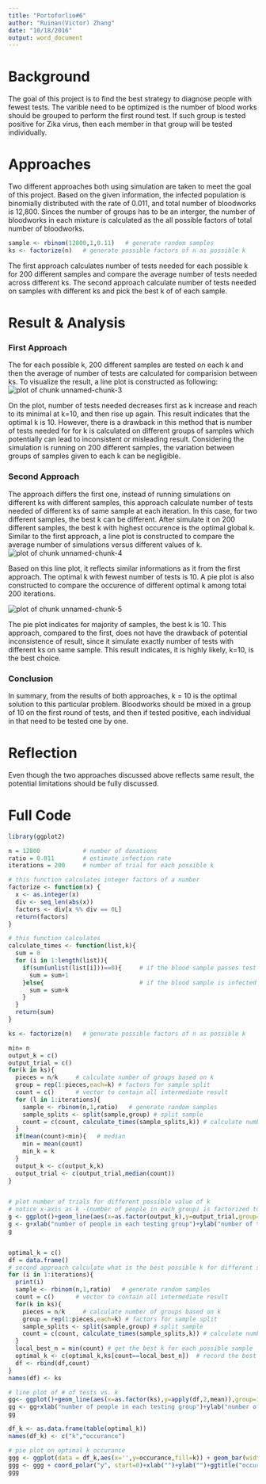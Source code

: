 ```yaml
---
title: "Portoforlio#6"
author: "Ruinan(Victor) Zhang"
date: "10/18/2016"
output: word_document
---
```


# Background
The goal of this project is to find the best strategy to diagnose people with fewest tests. The varible need to be optimized is the number of blood works should be grouped to perform the first round test. If such group is tested positive for Zika virus, then each member in that group will be tested individually. 

# Approaches
Two different approaches both using simulation are taken to meet the goal of this project. Based on the given information, the infected population is binomially distributed with the rate of 0.011, and total number of bloodworks is 12,800. Sinces the number of groups has to be an interger, the number of bloodworks in each mixture is calculated as the all possible factors of total number of bloodworks.

```r
sample <- rbinom(12800,1,0.11)   # generate random samples 
ks <- factorize(n)   # generate possible factors of n as possible k
```
The first approach calculates number of tests needed for each possible k for 200 different samples and compare the average number of tests needed across different ks. The second approach calculate number of tests needed on samples with different ks and pick the best k of of each sample. 

# Result & Analysis


### First Approach
The for each possible k, 200 different samples are tested on each k and then the average of number of tests are calculated for comparision between ks. To visualize the result, a line plot is constructed as following:
![plot of chunk unnamed-chunk-3](figure/unnamed-chunk-3-1.png)


On the plot, number of tests needed decreases first as k increase and reach to its minimal at k=10, and then rise up again. This result indicates that the optimal k is 10. However, there is a drawback in this method that is number of tests needed for for k is calculated on different groups of samples which potentially can lead to inconsistent or misleading result. Considering the simulation is running on 200 different samples, the variation between groups of samples given to each k can be negligible. 

### Second Approach
The approach differs the first one, instead of running simulations on different ks with different samples, this approach calculate number of tests needed of different ks of same sample at each iteration. In this case, for two different samples, the best k can be different. After simulate it on 200 different samples, the best k with highest occurence is the optimal global k. Similar to the first approach, a line plot is constructed to compare the average number of simulations versus different values of k. 
![plot of chunk unnamed-chunk-4](figure/unnamed-chunk-4-1.png)

Based on this line plot, it reflects similar informations as it from the first approach. The optimal k with fewest number of tests is 10. A pie plot is also constructed to compare the occurence of different optimal k among total 200 iterations. 

![plot of chunk unnamed-chunk-5](figure/unnamed-chunk-5-1.png)


The pie plot indicates for majority of samples, the best k is 10. This approach, compared to the first, does not have the drawback of potential inconsistence of result, since it simulate exactly number of tests with different ks on same sample. This result indicates, it is highly likely, k=10, is the best choice. 

### Conclusion
In summary, from the results of both approaches, k = 10 is the optimal solution to this particular problem. Bloodworks should be mixed in a group of 10 on the first round of tests, and then if tested positive, each individual in that need to be tested one by one. 


# Reflection
Even though the two approaches discussed above reflects same result, the potential limitations should be fully discussed. 

# Full Code

```r
library(ggplot2)

n = 12800            # number of donations
ratio = 0.011        # estimate infection rate
iterations = 200     # number of trial for each possible k

# this function calculates integer factors of a number
factorize <- function(x) {
  x <- as.integer(x)
  div <- seq_len(abs(x))
  factors <- div[x %% div == 0L]
  return(factors)
}

# this function calculates
calculate_times <- function(list,k){
  sum = 0
  for (i in 1:length(list)){
    if(sum(unlist(list[i]))==0){     # if the blood sample passes test
      sum = sum+1
    }else{                           # if the blood sample is infected
      sum = sum+k
    }
  }
  return(sum)
}

ks <- factorize(n)   # generate possible factors of n as possible k

min= n
output_k = c()
output_trial = c()
for(k in ks){
  pieces = n/k     # calculate number of groups based on k
  group = rep(1:pieces,each=k) # factors for sample split
  count = c()      # vector to contain all intermediate result
  for (l in 1:iterations){
    sample <- rbinom(n,1,ratio)   # generate random samples 
    sample_splits <- split(sample,group) # split sample
    count = c(count, calculate_times(sample_splits,k)) # calculate number of trails 
  }
  if(mean(count)<min){   # median
    min = mean(count)
    min_k = k
  }
  output_k <- c(output_k,k)
  output_trial <- c(output_trial,median(count))
}


# plot number of trials for different possible value of k
# notice x-axis as k -(number of people in each group) is factorized to make plot proportional
g <- ggplot()+geom_line(aes(x=as.factor(output_k),y=output_trial,group=1))
g <- g+xlab("number of people in each testing group")+ylab("number of trails needed")g <- g+xlab("number of people in each testing group")+ylab("number of trails needed")+ggtitle("number of tests vs. k")
g


optimal_k = c()
df = data.frame()
# second approach calculate what is the best possible k for different samples
for (i in 1:iterations){
  print(i)
  sample <- rbinom(n,1,ratio)   # generate random samples 
  count = c()      # vector to contain all intermediate result
  for(k in ks){
    pieces = n/k     # calculate number of groups based on k
    group = rep(1:pieces,each=k) # factors for sample split
    sample_splits <- split(sample,group) # split sample
    count = c(count, calculate_times(sample_splits,k)) # calculate number of trials needed for each k
  }
  local_best_n = min(count) # get the best k for each possible sample
  optimal_k <- c(optimal_k,ks[count==local_best_n])  # record the best k into vector
  df <- rbind(df,count)
}
names(df) <- ks

# line plot of # of tests vs. k
gg<- ggplot()+geom_line(aes(x=as.factor(ks),y=apply(df,2,mean)),group=1)
gg <- gg+xlab("number of people in each testing group")+ylab("number of trails needed")+ggtitle("number of tests vs. k")
gg

df_k <- as.data.frame(table(optimal_k))
names(df_k) <- c("k","occurance")

# pie plot on optimal k occurance
ggg <- ggplot(data = df_k,aes(x='',y=occurance,fill=k)) + geom_bar(width = 1,stat = 'identity')
ggg <- ggg + coord_polar("y", start=0)+xlab("")+ylab("")+ggtitle("occurance of optimal k")
ggg
```


